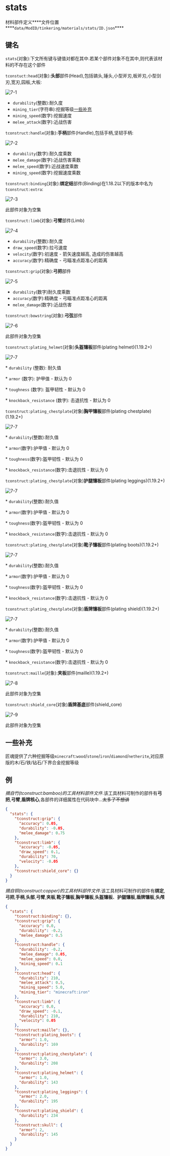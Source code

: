 # stats

材料部件定义***\*文件位置****`data/ModID/tinkering/materials/stats/ID.json`****

## 键名

`stats`(对象):下文所有键与键值对都在其中.若某个部件对象不在其中,则代表该材料的不存在这个部件

`tconstuct:head`(对象):**头部**部件(Head),包括镐头,锤头,小型斧刃,板斧刃,小型剑刃,宽刃,园板,大板:

![7-1](assets/7-1.png)

* `durability`(整数):耐久度
* `mining_tier`(字符串):挖掘等级[一些补充](#一些补充)
* `mining_speed`(数字):挖掘速度
* `melee_attack`(数字):近战伤害

`tconstruct:handle`(对象):**手柄**部件(Handle),包括手柄,坚韧手柄:

![7-2](assets/7-2.png)

* `durability`(数字):耐久度乘数
* `melee_damage`(数字):近战伤害乘数
* `melee_speed`(数字):近战速度乘数
* `mining_speed`(数字):挖掘速度乘数

`tconstruct:binding`(对象):**绑定结**部件(Binding)在1.18.2以下的版本中名为`tconstruct:extra`:

![7-3](assets/7-3.png)

此部件对象为空集

`tconstruct:limb`(对象):**弓臂**部件(Limb)

![7-4](assets/7-4.png)

* `durability`(整数):耐久度
* `draw_speed`(数字):拉弓速度
* `velocity`(数字):初速度 - 箭矢速度越高, 造成的伤害越高
* `accuracy`(数字):精确度 - 弓瞄准点距准心的距离

`tconstruct:grip`(对象):**弓把**部件

![7-5](assets/7-5.png)

* `durability`(数字)耐久度乘数
* `accuracy`(数字):精确度 - 弓瞄准点距准心的距离
* `melee_damage`(数字):近战伤害

`tconstruct:bowstring`(对象):**弓弦**部件

![7-6](assets/7-6.png)

此部件对象为空集

`tconstruct:plating_helmet`(对象)**头盔镶板**部件(plating helmet)(1.19.2+)

![7-7](assets/7-7.png)

\* `durability` (整数): 耐久值

\* `armor` (数字): 护甲值 - 默认为 0

\* `toughness` (数字): 盔甲韧性 - 默认为 0

\* `knockback_resistance` (数字): 击退抗性 - 默认为 0

`tconstruct:plating_chestplate`(对象)**胸甲镶板**部件(plating chestplate)(1.19.2+)

![7-7](assets/7-7.png)

\* `durability`(整数):耐久值

\* `armor`(数字):护甲值 - 默认为 0

\* `toughness`(数字):盔甲韧性 - 默认为 0

\* `knockback_resistance`(数字):击退抗性 - 默认为 0

`tconstruct:plating_chestplate`(对象)**护腿镶板**部件(plating leggings)(1.19.2+)

![7-7](assets/7-7.png)

\* `durability`(整数):耐久值

\* `armor`(数字):护甲值 - 默认为 0

\* `toughness`(数字):盔甲韧性 - 默认为 0

\* `knockback_resistance`(数字):击退抗性 - 默认为 0

`tconstruct:plating_chestplate`(对象)**靴子镶板**部件(plating boots)(1.19.2+)

![7-7](assets/7-7.png)

\* `durability`(整数):耐久值

\* `armor`(数字):护甲值 - 默认为 0

\* `toughness`(数字):盔甲韧性 - 默认为 0

\* `knockback_resistance`(数字):击退抗性 - 默认为 0

`tconstruct:plating_chestplate`(对象)**盾牌镶板**部件(plating shield)(1.19.2+)

![7-7](assets/7-7.png)

\* `durability`(整数):耐久值

\* `armor`(数字):护甲值 - 默认为 0

\* `toughness`(数字):盔甲韧性 - 默认为 0

\* `knockback_resistance`(数字):击退抗性 - 默认为 0

`tconstruct:maille`(对象):**夹板**部件(maille)(1.19.2+)

![7-8](assets/7-8.png)

此部件对象为空集

`tconstruct:shield_core`(对象)**盾牌基底**部件(shield_core)

![7-9](assets/7-9.png)

此部件对象为空集

## 一些补充

匠魂提供了六种挖掘等级`minecraft`:`wood`/`stone`/`iron`/`diamond`/`netherite`,对应原版的木/石/铁/钻石/下界合金挖掘等级

## 例

_摘自竹(tconstruct:bamboo)的工具材料部件文件_.该工具材料可制作的部件有**弓把**,**弓臂**,**盾牌核心**,各部件的详细属性在代码块中...~~太多了不想讲~~

```json
{
  "stats": {
    "tconstruct:grip": {
      "accuracy": 0.05,
      "durability": -0.05,
      "melee_damage": 0.75
    },
    "tconstruct:limb": {
      "accuracy": -0.05,
      "draw_speed": 0.1,
      "durability": 70,
      "velocity": -0.05
    },
    "tconstruct:shield_core": {}
  }
}
```

_摘自铜(tconstruct:copper)的工具材料部件文件_.该工具材料可制作的部件有**绑定**,**弓把**,**手柄**,**头部**,**弓臂**,**夹板**,**靴子镶板**,**胸甲镶板**,**头盔镶板**、**护腿镶板**,**盾牌镶板**,**头颅**

```json
{
  "stats": {
    "tconstruct:binding": {},
    "tconstruct:grip": {
      "accuracy": 0.0,
      "durability": -0.2,
      "melee_damage": 0.5
    },
    "tconstruct:handle": {
      "durability": -0.2,
      "melee_damage": 0.05,
      "melee_speed": 0.0,
      "mining_speed": 0.1
    },
    "tconstruct:head": {
      "durability": 210,
      "melee_attack": 0.5,
      "mining_speed": 5.0,
      "mining_tier": "minecraft:iron"
    },
    "tconstruct:limb": {
      "accuracy": 0.0,
      "draw_speed": -0.1,
      "durability": 210,
      "velocity": 0.05
    },
    "tconstruct:maille": {},
    "tconstruct:plating_boots": {
      "armor": 1.0,
      "durability": 169
    },
    "tconstruct:plating_chestplate": {
      "armor": 3.0,
      "durability": 208
    },
    "tconstruct:plating_helmet": {
      "armor": 1.0,
      "durability": 143
    },
    "tconstruct:plating_leggings": {
      "armor": 2.0,
      "durability": 195
    },
    "tconstruct:plating_shield": {
      "durability": 234
    },
    "tconstruct:skull": {
      "armor": 2,
      "durability": 145
    }
  }
}
```